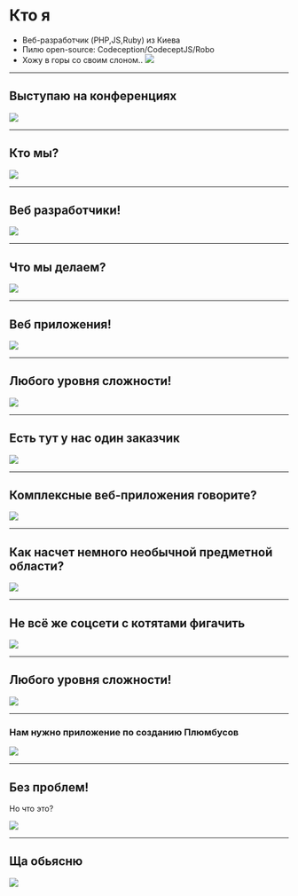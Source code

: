 
# Кто я

* Веб-разработчик (PHP,JS,Ruby) из Киева
* Пилю open-source: Codeception/CodeceptJS/Robo
* Хожу в горы со своим слоном..
![](resources/me.jpg)

---

## Выступаю на конференциях

![](resources/map.png)

---

## Кто мы?

![](resources/whowe.jpg)

---

## Веб разработчики!

![](resources/weare.png)

---

## Что мы делаем?

![](resources/whowe.jpg)

---

## Веб приложения!

![](resources/weare.png)

---

## Любого уровня сложности!

![](resources/weare.png)

---

## Есть тут у нас один заказчик

![](resources/client.jpg)

---

## Комплексные веб-приложения говорите?

![](resources/client.jpg)

---

## Как насчет немного необычной предметной области?

![](resources/client.jpg)

---


## Не всё же соцсети с котятами фигачить

![](resources/client.jpg)

---

## Любого уровня сложности!

![](resources/weare.png)

---

### Нам нужно приложение по созданию Плюмбусов

![](resources/client.jpg)

---

## Без проблем! 
Но что это?

![](resources/whowe.jpg)

---

## Ща обьясню

![](resources/client.jpg)
